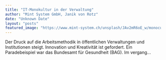```yaml
---
title: "IT-Monokultur in der Verwaltung"
author: "Mint System GmbH, Janik von Rotz"
date: "Unknown Date"
layout: "posts"
featured_image: "https://www.mint-system.ch/unsplash/JAv2mR6oE_w/monoculture.jpe"
---
```


Der Druck auf die Arbeitsmethodik in öffentlichen Verwaltungen und Institutionen steigt. Innovation und Kreativität ist gefordert. Ein Paradebeispiel war das Bundesamt für Gesundheit (BAG). Im vergang...

